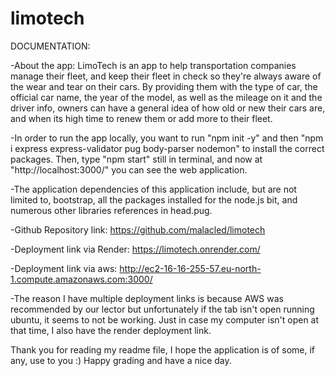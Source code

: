 # limotech
DOCUMENTATION: 


-About the app: LimoTech is an app to help transportation companies manage their fleet, and keep their fleet in check so they're always aware of the wear and tear on their cars. By providing them with the type of car, the official car name, the year of the model, as well as the mileage on it and the driver info, owners can have a general idea of how old or new their cars are, and when its high time to renew them or add more to their fleet.

-In order to run the app locally, you want to run "npm init -y" and then "npm i express express-validator pug body-parser nodemon" to install the correct packages. Then, type "npm start" still in terminal, and now at "http://localhost:3000/" you can see the web application.

-The application dependencies of this application include, but are not limited to, bootstrap, all the packages installed for the node.js bit, and numerous other libraries references in head.pug. 

-Github Repository link: https://github.com/malacled/limotech

-Deployment link via Render: https://limotech.onrender.com/

-Deployment link via aws: http://ec2-16-16-255-57.eu-north-1.compute.amazonaws.com:3000/

-The reason I have multiple deployment links is because AWS was recommended by our lector but unfortunately if the tab isn't open running ubuntu, it seems to not be working. Just in case my computer isn't open at that time, I also have the render deployment link. 

Thank you for reading my readme file, I hope the application is of some, if any, use to you :) 
Happy grading and have a nice day.
